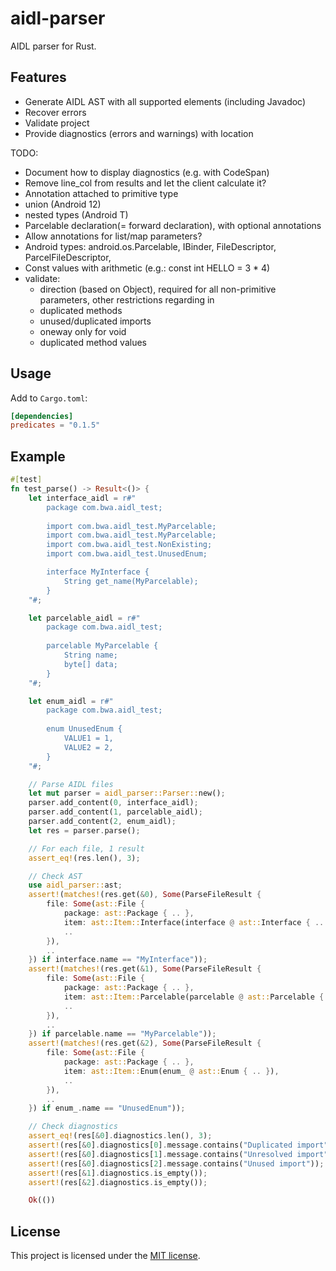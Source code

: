 # aidl-parser

AIDL parser for Rust.

## Features

- Generate AIDL AST with all supported elements (including Javadoc)
- Recover errors
- Validate project
- Provide diagnostics (errors and warnings) with location

TODO:
- Document how to display diagnostics (e.g. with CodeSpan)
- Remove line_col from results and let the client calculate it?
- Annotation attached to primitive type
- union (Android 12)
- nested types (Android T)
- Parcelable declaration(= forward declaration), with optional annotations
- Allow annotations for list/map parameters?
- Android types: android.os.Parcelable, IBinder, FileDescriptor, ParcelFileDescriptor, 
- Const values with arithmetic (e.g.: const int HELLO = 3 * 4)
- validate:
  - direction (based on Object), required for all non-primitive parameters, other restrictions regarding in
  - duplicated methods
  - unused/duplicated imports
  - oneway only for void
  - duplicated method values

## Usage

Add to `Cargo.toml`:

```toml
[dependencies]
predicates = "0.1.5"
```

## Example

```rust
#[test]
fn test_parse() -> Result<()> {
    let interface_aidl = r#"
        package com.bwa.aidl_test;
    
        import com.bwa.aidl_test.MyParcelable;
        import com.bwa.aidl_test.MyParcelable;
        import com.bwa.aidl_test.NonExisting;
        import com.bwa.aidl_test.UnusedEnum;

        interface MyInterface {
            String get_name(MyParcelable);
        }
    "#;

    let parcelable_aidl = r#"
        package com.bwa.aidl_test;
    
        parcelable MyParcelable {
            String name;
            byte[] data;
        }
    "#;

    let enum_aidl = r#"
        package com.bwa.aidl_test;
    
        enum UnusedEnum {
            VALUE1 = 1,
            VALUE2 = 2,
        }
    "#;

    // Parse AIDL files
    let mut parser = aidl_parser::Parser::new();
    parser.add_content(0, interface_aidl);
    parser.add_content(1, parcelable_aidl);
    parser.add_content(2, enum_aidl);
    let res = parser.parse();

    // For each file, 1 result
    assert_eq!(res.len(), 3);

    // Check AST
    use aidl_parser::ast;
    assert!(matches!(res.get(&0), Some(ParseFileResult {
        file: Some(ast::File {
            package: ast::Package { .. },
            item: ast::Item::Interface(interface @ ast::Interface { .. }),
            ..
        }),
        ..
    }) if interface.name == "MyInterface"));
    assert!(matches!(res.get(&1), Some(ParseFileResult {
        file: Some(ast::File {
            package: ast::Package { .. },
            item: ast::Item::Parcelable(parcelable @ ast::Parcelable { .. }),
            ..
        }),
        ..
    }) if parcelable.name == "MyParcelable"));
    assert!(matches!(res.get(&2), Some(ParseFileResult {
        file: Some(ast::File {
            package: ast::Package { .. },
            item: ast::Item::Enum(enum_ @ ast::Enum { .. }),
            ..
        }),
        ..
    }) if enum_.name == "UnusedEnum"));

    // Check diagnostics
    assert_eq!(res[&0].diagnostics.len(), 3);
    assert!(res[&0].diagnostics[0].message.contains("Duplicated import"));
    assert!(res[&0].diagnostics[1].message.contains("Unresolved import"));
    assert!(res[&0].diagnostics[2].message.contains("Unused import"));
    assert!(res[&1].diagnostics.is_empty());
    assert!(res[&2].diagnostics.is_empty());

    Ok(())
```

## License

This project is licensed under the [MIT license](LICENSE).
